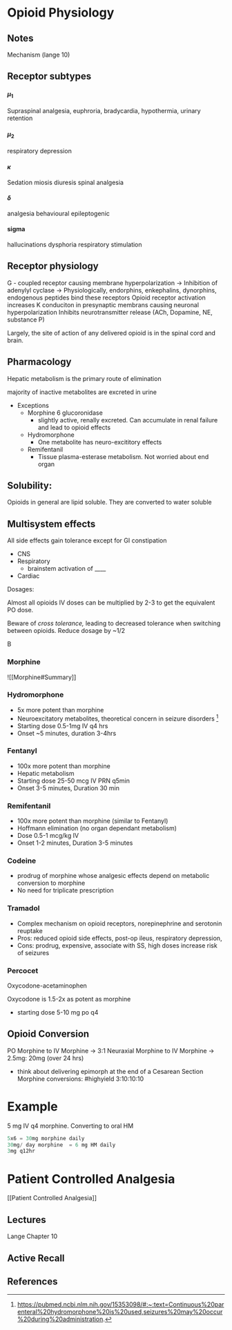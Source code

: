 # Opioid Physiology

## Notes

Mechanism (lange 10)

## Receptor subtypes
   #### $\mu_1$
   Supraspinal analgesia, euphroria, bradycardia, hypothermia, urinary retention
   #### $\mu_2$
   respiratory depression
   #### $\kappa$ 
   Sedation
   miosis
   diuresis
   spinal analgesia
   #### $\delta$
   analgesia
   behavioural
   epileptogenic
   #### sigma
   hallucinations
   dysphoria
   respiratory stimulation
## Receptor physiology
  G - coupled receptor causing membrane hyperpolarization →  Inhibition of adenylyl cyclase → 
  Physiologically, endorphins, enkephalins, dynorphins, endogenous peptides bind these receptors
  Opioid receptor activation increases K conduciton in presynaptic membrans causing neuronal hyperpolarization
 Inhibits neurotransmitter release (ACh, Dopamine, NE, substance P)

Largely, the site of action of any delivered opioid is in the spinal cord and brain.

## Pharmacology

Hepatic metabolism is the primary route of elimination

majority of inactive metabolites are excreted in urine

- Exceptions
    - Morphine 6 glucoronidase
        - slightly active, renally excreted. Can accumulate in renal failure and lead to opioid effects
    - Hydromorphone
        - One metabolite has neuro-excititory effects
    - Remifentanil
        - Tissue plasma-esterase metabolism. Not worried about end organ

## Solubility:

Opioids in general are lipid soluble. They are converted to water soluble

## Multisystem effects

All side effects gain tolerance except for GI constipation

- CNS
- Respiratory
    - brainstem activation of ____
- Cardiac

Dosages:

Almost all opioids IV doses can be multiplied by 2-3 to get the equivalent PO dose.

Beware of *cross tolerance,* leading to decreased tolerance when switching between opioids. Reduce dosage by ~1/2 

B

### Morphine
![[Morphine#Summary]]
### Hydromorphone

- 5x more potent than morphine
- Neuroexcitatory metabolites, theoretical concern in seizure disorders  [^1]
- Starting dose  0.5-1mg IV q4 hrs
- Onset ~5 minutes, duration 3-4hrs

### Fentanyl

- 100x more potent than morphine
- Hepatic metabolism
- Starting dose 25-50 mcg IV PRN q5min
- Onset 3-5 minutes, Duration 30 min

### Remifentanil
- 100x more potent than morphine (similar to Fentanyl)
- Hoffmann elimination (no organ dependant metabolism)
- Dose 0.5-1 mcg/kg IV 
- Onset 1-2 minutes, Duration 3-5 minutes

### Codeine

- prodrug of morphine whose analgesic effects depend on metabolic conversion to morphine
- No need for triplicate prescription

### Tramadol

- Complex mechanism on opioid receptors, norepinephrine and serotonin reuptake
- Pros: reduced opioid side effects, post-op ileus, respiratory depression,
- Cons: prodrug, expensive, associate with SS, high doses increase risk of seizures

### Percocet

Oxycodone-acetaminophen

Oxycodone is 1.5-2x as potent as morphine

- starting dose 5-10 mg po q4

## Opioid Conversion
PO Morphine to IV Morphine -> 3:1
Neuraxial Morphine to IV Morphine -> 2.5mg: 20mg (over 24 hrs)
- think about delivering epimorph at the end of a Cesarean Section 
Morphine conversions:
#highyield 
3:10:10:10
# Example

5 mg IV q4 morphine. Converting to oral HM

```objectivec
5x6 = 30mg morphine daily
30mg/ day morphine  = 6 mg HM daily
3mg q12hr
```

# Patient Controlled Analgesia

[[Patient Controlled Analgesia]]

## Lectures

Lange Chapter 10

## Active Recall

## References
[^1]: https://pubmed.ncbi.nlm.nih.gov/15353098/#:~:text=Continuous%20parenteral%20hydromorphone%20is%20used,seizures%20may%20occur%20during%20administration.
[^2]:


